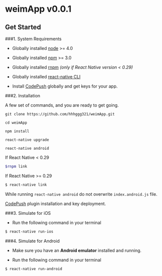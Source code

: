 # weimApp v0.0.1



## Get Started

###1. System Requirements

* Globally installed [node](https://nodejs.org/en/) >= 4.0

* Globally installed [npm](https://www.npmjs.org/) >= 3.0

* Globally installed [rnpm](https://github.com/rnpm/rnpm) *(only if React Native version < 0.29)*

* Globally installed [react-native CLI](https://facebook.github.io/react-native/docs/getting-started.html)

* Install [CodePush](https://microsoft.github.io/code-push/) globally and get keys for your app.


###2. Installation

A few set of commands, and you are ready to get going.

```
git clone https://github.com/hhhggg321/weimApp.git

cd weimApp

npm install

react-native upgrade

react-native android
```
If React Native < 0.29

```sh
$rnpm link
```

If React Native >= 0.29

```sh
$ react-native link
```

While running `react-native android` do not overwrite `index.android.js` file.

[CodePush](https://github.com/Microsoft/react-native-code-push) plugin installation and key deployment.


###3. Simulate for iOS

*	Run the following command in your terminal

```sh
$ react-native run-ios
```

###4. Simulate for Android

*	Make sure you have an **Android emulator** installed and running.

*	Run the following command in your terminal

```sh
$ react-native run-android
```
